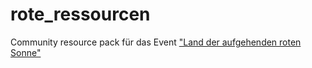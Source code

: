 # rote_ressourcen
Community resource pack für das Event ["Land der aufgehenden roten Sonne"](https://aaamat.github.io/Dekarldent-Minecraft-Event/)

